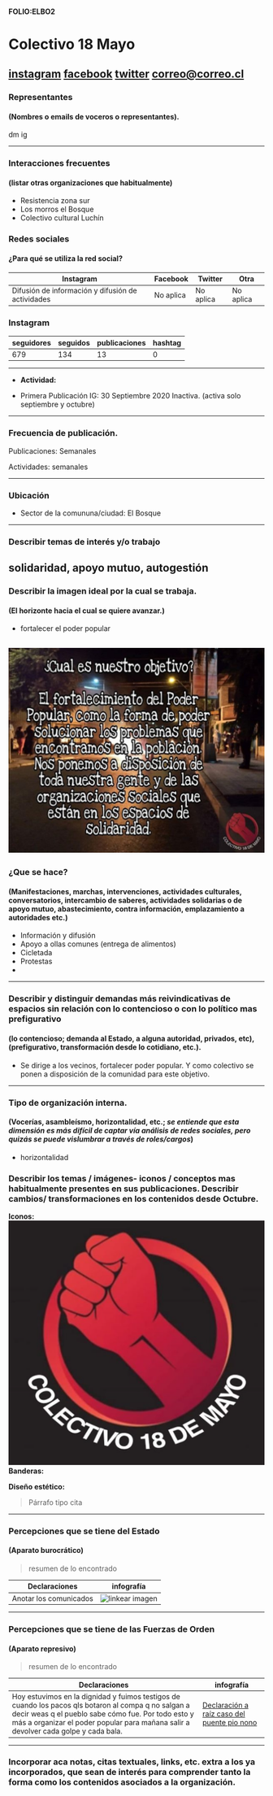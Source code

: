 #### FOLIO:ELBO2
# Colectivo 18 Mayo 

[instagram](https://www.instagram.com/colectivo18demayo/)
[facebook]()
[twitter]()
<correo@correo.cl>
---

### Representantes
#### (Nombres o emails de voceros o representantes).
dm ig

---
### Interacciones frecuentes
#### (listar otras organizaciones que habitualmente)
* Resistencia zona sur
* Los morros el Bosque
* Colectivo cultural Luchín 
 

### Redes sociales
#### ¿Para qué se utiliza la red social?
| Instagram | Facebook | Twitter | Otra 
|---|---|---|---|
|Difusión de información y difusión de actividades| No aplica|No aplica| No aplica|

### **Instagram**
| seguidores | seguidos | publicaciones | hashtag 
|---|---|---|---|
|679|134|13| 0

---

* **Actividad:**   

* Primera Publicación IG: 30 Septiembre 2020 Inactiva. (activa solo septiembre y octubre)

---
### Frecuencia de publicación.

Publicaciones: Semanales

Actividades: semanales

---
### Ubicación
* Sector de la comununa/ciudad: El Bosque

---
### Describir temas de interés y/o trabajo
solidaridad, apoyo mutuo, autogestión
---
### Describir la imagen ideal por la cual se trabaja.
#### (El horizonte hacia el cual se quiere avanzar.)
* fortalecer el poder popular

![linkear imagen](obj.png)
---
### ¿Que se hace?
#### (Manifestaciones, marchas, intervenciones, actividades culturales, conversatorios, intercambio de saberes, actividades solidarias o de apoyo mutuo, abastecimiento, contra información, emplazamiento a autoridades etc.)
* Información y difusión
* Apoyo a ollas comunes (entrega de alimentos)
* Cicletada 
* Protestas
* 
---
### Describir y distinguir demandas más reivindicativas de espacios sin relación con lo contencioso o con lo político mas prefigurativo
#### (lo contencioso; demanda al Estado, a alguna autoridad, privados, etc), (prefigurativo, transformación desde lo cotidiano, etc.).
* Se dirige a los vecinos, fortalecer poder popular. Y como colectivo se ponen a disposición de la comunidad para este objetivo. 
---
### Tipo de organización interna.
#### (Vocerías, asambleísmo, horizontalidad, etc.; *se entiende que esta dimensión es más difícil de captar vía análisis de redes sociales, pero quizás se puede vislumbrar a través de roles/cargos*)
* horizontalidad
### Describir los temas / imágenes- iconos / conceptos mas habitualmente presentes en sus publicaciones. Describir cambios/ transformaciones en los contenidos desde Octubre.

**Iconos:**
![linkear imagen](coleto18.png)
**Banderas:**

**Diseño estético:**

> Párrafo tipo cita 

---
### Percepciones que se tiene del Estado
#### (Aparato burocrático)
> resumen de lo encontrado

| Declaraciones | infografía | 
|---|---|
|Anotar los comunicados | ![linkear imagen]() |

---
### Percepciones que se tiene de las Fuerzas de Orden
#### (Aparato represivo)
> resumen de lo encontrado

| Declaraciones | infografía | 
|---|---|
|Hoy estuvimos en la dignidad y fuimos testigos de cuando los pacos qls botaron al compa q no salgan a decir weas q el pueblo sabe cómo fue. Por todo esto y más a organizar el poder popular para mañana salir a devolver cada golpe y cada bala.| [Declaración a raíz caso del puente pio nono](https://www.instagram.com/p/CF3ZTHyF6I2/) |


---
### Incorporar aca notas, citas textuales, links, etc. extra a los ya incorporados, que sean de interés para comprender tanto la forma como los contenidos asociados a la organización.